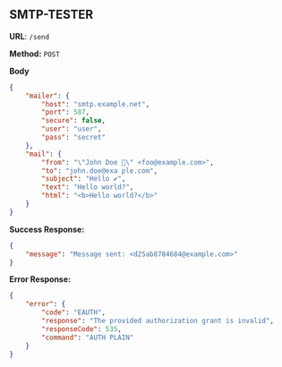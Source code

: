**SMTP-TESTER**
----

**URL**: `/send`

**Method:**
`POST`

**Body**

````json
{
    "mailer": {
        "host": "smtp.example.net",
        "port": 587,
        "secure": false,
        "user": "user",
        "pass": "secret"
    },
    "mail": {
        "from": "\"John Doe 👻\" <foo@example.com>",
        "to": "john.doe@exa ple.com",
        "subject": "Hello ✔",
        "text": "Hello world?",
        "html": "<b>Hello world?</b>"
    }
}
````

**Success Response:**


````json
{
    "message": "Message sent: <d25ab8784684@example.com>"
}
````
 
**Error Response:**

````json
{
    "error": {
        "code": "EAUTH",
        "response": "The provided authorization grant is invalid",
        "responseCode": 535,
        "command": "AUTH PLAIN"
    }
}
````